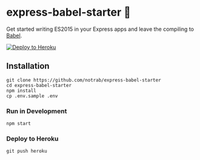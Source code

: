 # express-babel-starter 🙌

Get started writing ES2015 in your Express apps and leave the compiling to [Babel](https://babeljs.io/).

[![Deploy to Heroku](https://www.herokucdn.com/deploy/button.svg)](https://heroku.com/deploy)

## Installation
    git clone https://github.com/notrab/express-babel-starter
    cd express-babel-starter
    npm install
    cp .env.sample .env

### Run in Development
    npm start

### Deploy to Heroku
    git push heroku
